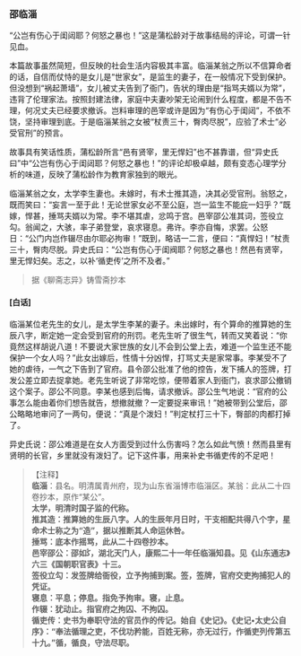 <script type="text/javascript">
    var head = document.getElementsByTagName('head')[0];
    cssURL = '/public/liao.css';
    linkTag = document.createElement('link');
    linkTag.href = cssURL;
    linkTag.setAttribute('type','text/css');
    linkTag.setAttribute('rel','stylesheet');
    head.appendChild(linkTag);
</script>
### 邵临淄

“公岂有伤心于闺闼耶？何怒之暴也！”这是蒲松龄对于故事结局的评论，可谓一针见血。

本篇故事虽然简短，但反映的社会生活内容极其丰富。临淄某翁之所以不信算命者的话，自信而仗恃的是女儿是“世家女”，是监生的妻子，在一般情况下受到保护。但没想到“祸起萧墙”，女儿被丈夫告到了衙门，告状的理由是“指骂夫婿以为常”，违背了伦理家法。按照封建法律，家庭中夫妻吵架无论闹到什么程度，都是不告不理，何况丈夫已经要求撤诉。岂料审理的邑宰或许是因为“有伤心于闺闼”，不依不饶，坚持审理到底。于是临淄某翁之女被“杖责三十，臀肉尽脱”，应验了术士“必受官刑”的预言。

故事具有笑话性质，蒲松龄所言“邑有贤宰，里无悍妇”也不甚靠谱，但“异史氏曰”中“公岂有伤心于闺闼耶？何怒之暴也！”的评论却极卓越，颇有变态心理学分析的味道，反映了蒲松龄作为教育家独到的眼光。

临淄某翁之女，太学李生妻也。未嫁时，有术士推其造，决其必受官刑。翁怒之，既而笑曰：“妄言一至于此！无论世家女必不至公庭，岂一监生不能庇一妇乎？”既嫁，悍甚，捶骂夫婿以为常。李不堪其虐，忿鸣于宫。邑宰邵公准其词，签役立勾。翁闻之，大骇，率子弟登堂，哀求寝息。弗许。李亦自悔，求罢。公怒日：“公门内岂作辍尽由尔耶必拘审！”既到，略诘一二言，便曰：“真悍妇！”杖责三十，臀肉尽脱。异史氏曰：“公岂有伤心于闺阀耶？何怒之暴也！然邑有贤宰，里无悍妇矣。志之，以补‘循吏传’之所不及者。”

</section>

> 据《聊斋志异》铸雪斋抄本

#### [白话]
<aside>

临淄某位老先生的女儿，是太学生李某的妻子。未出嫁时，有个算命的推算她的生辰八字，断定她一定会受到官府的刑罚。老先生听了很生气，转而又笑着说：“你竟然这样胡说八道！不要说大家世族的女儿不会到公堂上去，难道一个监生还不能保护一个女人吗？”此女出嫁后，性情十分凶悍，打骂丈夫是家常事。李某受不了她的虐待，一气之下告到了官府。县令邵公批准了他的控告，发下捕人的签牌，打发公差立即去捉拿她。老先生听说了非常吃惊，便带着家人到衙门，哀求邵公撤销这个案子。邵公不同意。李某也感到后悔，请求撤诉。邵公生气地说：“官府的公事怎么能由着你们想告就告，想撤就撤？一定要捉来审讯！”她被带到公堂后，邵公略略地审问了一两句，便说：“真是个泼妇！”判定杖打三十下，臀部的肉都打掉了。

异史氏说：邵公难道是在女人方面受到过什么伤害吗？怎么如此气愤！然而县里有贤明的长官，乡里就没有泼妇了。记下这件事，用来补史书循吏传的不足吧！

</aside>

> 【注释】  
<b>临淄</b>：县名。明清属青州府，现为山东省淄博市临淄区。某翁：此从二十四卷抄本，原作“某公”。  
<b>太学，明清时国子监的代称。  
<b>推其造</b>：推算她的生辰八字。人的生辰年月日时，干支相配共得八个字，星命术士称之为“造”，据以推断其人命运休咎。  
<b>捶骂</b>：底本作摇骂，此从二十四卷抄本。  
<b>邑宰邵公</b>：邵如ﯕ，湖北天门人，康熙二十一年任临淄知县。见《山东通志》六三《国朝职官表》十三。  
<b>签役立勾</b>：发签牌给衙役，立予拘捕到案。签，签牌，官府交吏拘捕犯人的凭证。  
<b>寝息</b>：平息；停息。指免予拘审。寝，止息。  
<b>作辍</b>：犹动止。指官府之拘囚、不拘囚。  
<b>循吏传</b>：史书为奉职守法的官员作的传记。始自《史记》。《史记•太史公自序》：“奉法循理之吏，不伐功矜能，百姓无称，亦无过行，作循吏列传第五十九。”循，循良，守法尽职。  
